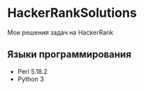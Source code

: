 # HackerRankSolutions

Мои решения задач на HackerRank

## Языки программирования
* Perl 5.18.2
* Python 3
